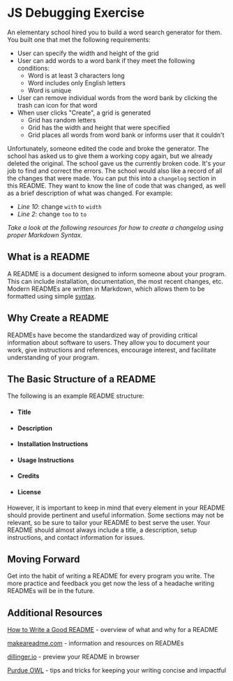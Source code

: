 # JS Debugging Exercise
An elementary school hired you to build a word search generator for them. You built one that met the following requirements:
* User can specify the width and height of the grid
* User can add words to a word bank if they meet the following conditions:
    * Word is at least 3 characters long
    * Word includes only English letters
    * Word is unique
* User can remove individual words from the word bank by clicking the trash can icon for that word
* When user clicks "Create", a grid is generated
    * Grid has random letters
    * Grid has the width and height that were specified
    * Grid places all words from word bank or informs user that it couldn't

Unfortunately, someone edited the code and broke the generator. The school has asked us to give them a working copy again, but we already deleted the original. The school gave us the currently broken code. It's your job to find and correct the errors. The school would also like a record of all the changes that were made. You can put this into a `changelog` section in this README. They want to know the line of code that was changed, as well as a brief description of what was changed. For example:
* _Line 10_: change `with` to `width`
* _Line 2_: change `too` to `to`

_Take a look at the following resources for how to create a changelog using proper Markdown Syntax._

## What is a README

A README is a document designed to inform someone about your program. This can include installation, documentation, the most recent changes, etc. Modern READMEs are written in Markdown, which allows them to be formatted using simple [syntax](https://github.com/adam-p/markdown-here/wiki/Markdown-Cheatsheet).

## Why Create a README

READMEs have become the standardized way of providing critical information about software to users. They allow you to document your work, give instructions and references, encourage interest, and facilitate understanding of your program.

## The Basic Structure of a README

The following is an example README structure:

- #### Title
- #### Description
- #### Installation Instructions
- #### Usage Instructions
- #### Credits
- #### License

However, it is important to keep in mind that every element in your README should provide pertinent and useful information. Some sections may not be relevant, so be sure to tailor your README to best serve the user. Your README should almost always include a title, a description, setup instructions, and contact information for issues.

## Moving Forward

Get into the habit of writing a README for every program you write. The more practice and feedback you get now the less of a headache writing READMEs will be in the future.

## Additional Resources
[How to Write a Good README](https://www.freecodecamp.org/news/how-to-write-a-good-readme-file/) - overview of what and why for a README

[makeareadme.com](https://www.makeareadme.com/) - information and resources on READMEs

[dillinger.io](https://dillinger.io/) - preview your README in browser

[Purdue OWL](https://owl.purdue.edu/owl/general_writing/academic_writing/conciseness/index.html) - tips and tricks for keeping your writing concise and impactful
